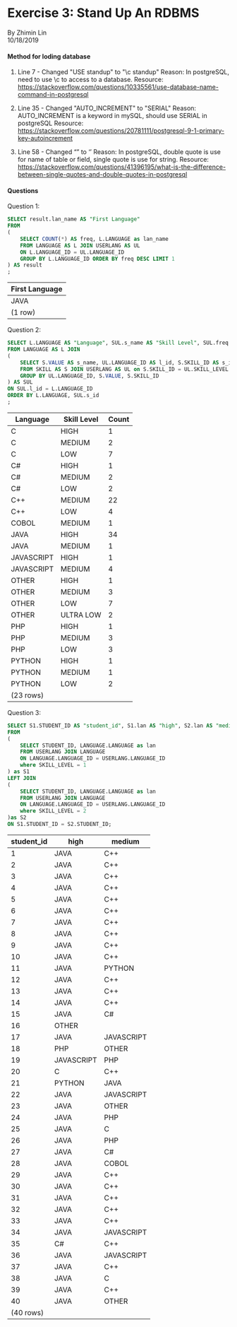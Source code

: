 # Exercise 3:  Stand Up An RDBMS
By Zhimin Lin       
10/18/2019

#### Method for loding database
1. Line 7 - Changed "USE standup" to "\c standup"
Reason: In postgreSQL, need to use \c to access to a database.
Resource: https://stackoverflow.com/questions/10335561/use-database-name-command-in-postgresql


2. Line 35 - Changed "AUTO_INCREMENT" to "SERIAL"
Reason: AUTO_INCREMENT is a keyword in mySQL, should use SERIAL in postgreSQL
Resource: https://stackoverflow.com/questions/20781111/postgresql-9-1-primary-key-autoincrement

3. Line 58 - Changed “” to ‘’
Reason: In postgreSQL, double quote is use for name of table or field, single quote is use for string. 
Resource: https://stackoverflow.com/questions/41396195/what-is-the-difference-between-single-quotes-and-double-quotes-in-postgresql

#### Questions
Question 1: 
```sql
SELECT result.lan_name AS "First Language" 
FROM
(
	SELECT COUNT(*) AS freq, L.LANGUAGE as lan_name 
	FROM LANGUAGE AS L JOIN USERLANG AS UL 
	ON L.LANGUAGE_ID = UL.LANGUAGE_ID 
	GROUP BY L.LANGUAGE_ID ORDER BY freq DESC LIMIT 1
) AS result
; 
```

First Language |
----------------|
 JAVA|
(1 row)|

Question 2: 
```sql
SELECT L.LANGUAGE AS "Language", SUL.s_name AS "Skill Level", SUL.freq AS "Count"
FROM LANGUAGE AS L JOIN
(
	SELECT S.VALUE AS s_name, UL.LANGUAGE_ID AS l_id, S.SKILL_ID AS s_id, COUNT(*) AS freq
	FROM SKILL AS S JOIN USERLANG AS UL on S.SKILL_ID = UL.SKILL_LEVEL 
	GROUP BY UL.LANGUAGE_ID, S.VALUE, S.SKILL_ID
) AS SUL
ON SUL.l_id = L.LANGUAGE_ID
ORDER BY L.LANGUAGE, SUL.s_id
;
```

Language  | Skill Level | Count 
------------|-------------|-------
 C          | HIGH        |     1
 C          | MEDIUM      |     2
 C          | LOW         |     7
 C#         | HIGH        |     1
 C#         | MEDIUM      |     2
 C#         | LOW         |     2
 C++        | MEDIUM      |    22
 C++        | LOW         |     4
 COBOL      | MEDIUM      |     1
 JAVA       | HIGH        |    34
 JAVA       | MEDIUM      |     1
 JAVASCRIPT | HIGH        |     1
 JAVASCRIPT | MEDIUM      |     4
 OTHER      | HIGH        |     1
 OTHER      | MEDIUM      |     3
 OTHER      | LOW         |     7
 OTHER      | ULTRA LOW   |     2
 PHP        | HIGH        |     1
 PHP        | MEDIUM      |     3
 PHP        | LOW         |     3
 PYTHON     | HIGH        |     1
 PYTHON     | MEDIUM      |     1
 PYTHON     | LOW         |     2
(23 rows)|

Question 3: 
```sql
SELECT S1.STUDENT_ID AS "student_id", S1.lan AS "high", S2.lan AS "medium"
FROM
(
	SELECT STUDENT_ID, LANGUAGE.LANGUAGE as lan
	FROM USERLANG JOIN LANGUAGE 
	ON LANGUAGE.LANGUAGE_ID = USERLANG.LANGUAGE_ID
	where SKILL_LEVEL = 1
) as S1
LEFT JOIN
(
	SELECT STUDENT_ID, LANGUAGE.LANGUAGE as lan
	FROM USERLANG JOIN LANGUAGE 
	ON LANGUAGE.LANGUAGE_ID = USERLANG.LANGUAGE_ID
	where SKILL_LEVEL = 2
)as S2
ON S1.STUDENT_ID = S2.STUDENT_ID;
```

 student_id |    high    |   medium   
------------|------------|------------
          1 | JAVA       | C++
          2 | JAVA       | C++
          3 | JAVA       | C++
          4 | JAVA       | C++
          5 | JAVA       | C++
          6 | JAVA       | C++
          7 | JAVA       | C++
          8 | JAVA       | C++
          9 | JAVA       | C++
         10 | JAVA       | C++
         11 | JAVA       | PYTHON
         12 | JAVA       | C++
         13 | JAVA       | C++
         14 | JAVA       | C++
         15 | JAVA       | C#
         16 | OTHER      | 
         17 | JAVA       | JAVASCRIPT
         18 | PHP        | OTHER
         19 | JAVASCRIPT | PHP
         20 | C          | C++
         21 | PYTHON     | JAVA
         22 | JAVA       | JAVASCRIPT
         23 | JAVA       | OTHER
         24 | JAVA       | PHP
         25 | JAVA       | C
         26 | JAVA       | PHP
         27 | JAVA       | C#
         28 | JAVA       | COBOL
         29 | JAVA       | C++
         30 | JAVA       | C++
         31 | JAVA       | C++
         32 | JAVA       | C++
         33 | JAVA       | C++
         34 | JAVA       | JAVASCRIPT
         35 | C#         | C++
         36 | JAVA       | JAVASCRIPT
         37 | JAVA       | C++
         38 | JAVA       | C
         39 | JAVA       | C++
         40 | JAVA       | OTHER
(40 rows)|







